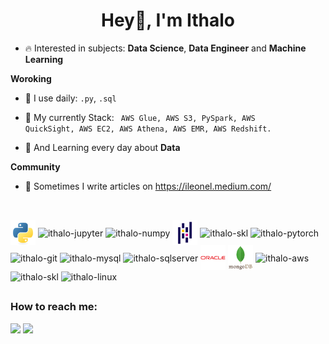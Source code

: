 <h1 align="center">Hey👋, I'm Ithalo</h1>


- 🔥 Interested in subjects: **Data Science**, **Data Engineer** and **Machine Learning**

**Woroking** 
- 🎲 I use daily: <code>.py</code>, <code>.sql</code>

- 🎲 My currently Stack: <code> AWS Glue, AWS S3, PySpark, AWS QuickSight, AWS EC2, AWS Athena, AWS EMR, AWS Redshift.</code>

- 🎲 And Learning every day about **Data**

**Community**
- 📖 Sometimes I write articles on https://ileonel.medium.com/
##

<div style="display: inline_block"><br>
  <img align="center" alt="ithalo-Python" height="40" width="40" src="https://raw.githubusercontent.com/devicons/devicon/master/icons/python/python-original.svg">
  <img align="center" alt="ithalo-jupyter" height="40" width="40" src="https://cdn.jsdelivr.net/gh/devicons/devicon/icons/jupyter/jupyter-original-wordmark.svg"/>
  <img align="center" alt="ithalo-numpy" height="40" width="40" src="https://cdn.jsdelivr.net/gh/devicons/devicon/icons/numpy/numpy-original.svg"/>
  <img align="center" alt="ithalo-pandas" height="40" width="40" src="https://raw.githubusercontent.com/devicons/devicon/2ae2a900d2f041da66e950e4d48052658d850630/icons/pandas/pandas-original.svg"/>
  <img align="center" alt="ithalo-skl" height="40" width="40" src="https://upload.wikimedia.org/wikipedia/commons/0/05/Scikit_learn_logo_small.svg"/>
  <img align="center" alt="ithalo-pytorch" height="40" width="40" src="https://www.vectorlogo.zone/logos/pytorch/pytorch-icon.svg"/>
  <img align="center" alt="ithalo-git" height="40" width="40" src="https://www.vectorlogo.zone/logos/git-scm/git-scm-icon.svg"/>
  <img align="center" alt="ithalo-mysql" height="40" width="40" src="https://cdn.jsdelivr.net/gh/devicons/devicon/icons/mysql/mysql-original.svg">
  <img align="center" alt="ithalo-sqlserver" height="40" width="40" src="https://www.svgrepo.com/show/303229/microsoft-sql-server-logo.svg"/>
  <img align="center" alt="ithalo-oracle" height="40" width="40" src="https://raw.githubusercontent.com/devicons/devicon/master/icons/oracle/oracle-original.svg"/>
  <img align="center" alt+ "ithalo-mongo" height="40" width="40" src="https://raw.githubusercontent.com/devicons/devicon/master/icons/mongodb/mongodb-original-wordmark.svg"/>
  <img align="center" alt="ithalo-aws" height="40" width="40" src="https://cdn.jsdelivr.net/gh/devicons/devicon/icons/amazonwebservices/amazonwebservices-plain-wordmark.svg"/>
  <img align="center" alt="ithalo-skl" height="40" width="40" src="https://www.vectorlogo.zone/logos/tensorflow/tensorflow-icon.svg"/>
  <img align="center" alt="ithalo-linux" height="40" width="40" src="https://www.vectorlogo.zone/logos/linux/linux-icon.svg"/>
 
</div>

##

<div> 
<h3 align="left">How to reach me: </h3>
  <a href = "mailto:ithaloleonel.data@gmail.com"><img src="https://img.shields.io/badge/-Gmail-%23333?style=for-the-badge&logo=gmail&logoColor=white" target="_blank"></a>
  <a href="https://www.linkedin.com/in/ileonel/" target="_blank"><img src="https://img.shields.io/badge/-LinkedIn-%230077B5?style=for-the-badge&logo=linkedin&logoColor=white" target="_blank"></a> 
</div>
